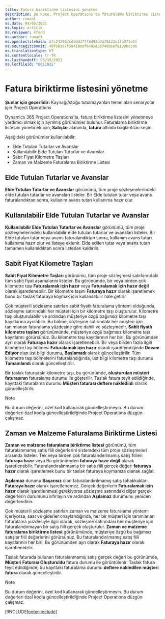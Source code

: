 ```yaml
---
title: Fatura biriktirme listesini yönetme
description: Bu konu, Project Operations'ta faturalama biriktirme listesini görüntüleme ve bunlarla çalışma hakkında bilgiler sağlar.
author: rumant
ms.date: 04/05/2021
ms.topic: article
ms.reviewer: kfend
ms.author: rumant
ms.openlocfilehash: d7c242937cd9dd277f8d92b7a29333c1fa272e5f
ms.sourcegitcommit: 40f68387f594180af64a5e5c748b6efa188bd300
ms.translationtype: HT
ms.contentlocale: tr-TR
ms.lasthandoff: 05/10/2021
ms.locfileid: "6011935"
---
```

# <a name="manage-billing-backlog"></a>Fatura biriktirme listesini yönetme

**Şunlar için geçerlidir:** Kaynağı/stoğu tutulmayanları temel alan senaryolar için Project Operations

Dynamics 365 Project Operations'ta, fatura biriktirme listesini yönetmeye yardımcı olmak için ayrılmış görünümler bulunur. Faturalama biriktirme listesini yönetmek için, **Satışlar** alanında, **fatura** altında bağlantıları seçin. 

Aşağıdaki görünümler kullanılabilir:

- Elde Tutulan Tutarlar ve Avanslar
- Kullanılabilir Elde Tutulan Tutarlar ve Avanslar
- Sabit Fiyat Kilometre Taşları
- Zaman ve Malzeme Faturalama Biriktirme Listesi

## <a name="retainers-and-advances"></a>Elde Tutulan Tutarlar ve Avanslar

**Elde Tutulan Tutarlar ve Avanslar** görünümü, tüm proje sözleşmelerindeki elde tutulan tutarlar ve avansları listeler. Bir Elde tutulan tutar veya avans faturalandıktan sonra, kullanım avans tutarı kullanıma hazır olur.

## <a name="available-retainers-and-advances"></a>Kullanılabilir Elde Tutulan Tutarlar ve Avanslar

**Kullanılabilir Elde Tutulan Tutarlar ve Avanslar** görünümü, tüm proje sözleşmelerindeki kullanılabilir elde tutulan tutarlar ve avansları listeler. Bir Elde tutulan tutar veya avans faturalandıktan sonra, kullanım avans tutarı kullanıma hazır olur ve listeye eklenir. Elde edilen tutar veya avans tutarı tamamen kullanıldıktan sonra listeden kaldırılır.

## <a name="fixed-price-milestones"></a>Sabit Fiyat Kilometre Taşları

**Sabit Fiyat Kilometre Taşları** görünümü, tüm proje sözleşmesi satırlarındaki tüm sabit fiyat aşamalarını listeler. Bu görünümde, bir veya birden çok kilometre taşı **Faturalamak için hazır** veya **Faturalamak için hazır değil** olarak işaretlenebilir. Bir kilometre taşını **Faturaya hazır** olarak işaretlemek bunu bir taslak faturaya koymak için kullanılabilir hale getirir.

Çok müşterili sözleşme satırları sabit fiyatlı faturalama yöntemi olduğunda, sözleşme satırındaki her müşteri için bir kilometre taşı oluşturulur. Kilometre taşı oluşturulabilir ve ardından müşteriye özgü bağımsız kilometre taşı kayıtlarına ayrılabilir. Bu bölme, sözleşme satırındaki her müşteri için tanımlanan faturalama yüzdesine göre dahili ve sözleşmedir. **Sabit fiyatlı kilometre taşları** görünümünde, müşteriye özgü bağımsız kilometre taşı kayıtlarını görürsünüz. Bu kilometre taşı kayıtlarının her biri, Bu görünümden ayrı olarak **Faturaya hazır** olarak işaretlenebilir. Bir veya birden fazla ilgili kilometre taşı bölmesi **Faturalamak için hazır** olarak işaretlendiğinde **Devam Ediyor** olan üst bilgi durumu, **Başlamadı** olarak güncelleştirilir. Tüm kilometre taşı bölmelerini faturalandığında, üst bilgi kilometre taşı durumu **Tamamlandı** olarak güncelleştirilir.

Bir taslak faturadaki kilometre taşı, bu görünümde, **oluşturulan müşteri faturasının** faturalama durumu ile gösterilir. Taslak fatura teyit edildiğinde, kayıttaki faturalama durumu **Müşteri faturası deftere nakledildi** olarak güncelleştirilir. 

> [!NOTE] 
> Bu durum değerini, özel kod kullanarak güncelleştirmeyin. Bu durum değerleri özel kodla güncelleştirildiğinde Project Operations düzgün çalışmaz.

## <a name="time-and-material-billing-backlog"></a>Zaman ve Malzeme Faturalama Biriktirme Listesi

**Zaman ve malzeme faturalama biriktirme listesi** görünümü, tüm faturalanmamış satış fiili değerlerini sistemdeki tüm proje sözleşmeleri arasında listeler. Tek veya birden çok faturalandırılmamış satış fiilleri **faturaya hazır** veya Bu görünümden **faturaya hazır değil** olarak işaretlenebilir. Faturalandıralınmamış bir satış fiili gerçek değeri **faturaya hazır** olarak işaretlemek bunu bir taslak faturaya koymanıza olanak sağlar.

**Aşılamaz** durumu **Başarısız** olan faturalandırılmamış satış tahakkukları **Faturaya hazır** olarak işaretlenemez. Gerçek değerlerin **Faturalamak için hazır** olarak işaretlenmesi gerekiyorsa sözleşme satırındaki diğer gerçek değerlerin durumunu sıfırlayın ve ardından **Aşılamaz** durumunu yeniden değerlendirin.

Çok müşterili sözleşme satırları zaman ve malzeme faturalama yöntemi içeriyorsa, saat ve giderler onaylandığında, her bir müşteri için tanımlanan faturalama yüzdesiyle ilgili olarak, sözleşme satırındaki her müşteriye için faturalandırmayan bir satış fiili gerçek oluşturulur. **Zaman ve malzeme faturalama biriktirme listesi** görünümünde, müşteriye özgü bu bağımsız satışlar fiili değerlerini görürsünüz. Bu faturalandırılmamış satış fiili kayıtlarının her biri, Bu görünümden ayrı olarak **Faturaya hazır** olarak işaretlenebilir.

Taslak faturada bulunan faturalanmamış satış gerçek değeri bu görünümde, **Müşteri Faturası Oluşturuldu** fatura durumu ile görüntülenir. Taslak fatura teyit edildiğinde, bu kayıttaki faturalama durumu **deftere nakledilen müşteri fatura** olarak güncelleştirilir. 

> [!NOTE] 
> Bu durum değerini, özel kod kullanarak güncelleştirmeyin. Bu durum değerleri özel kodla güncelleştirildiğinde Project Operations düzgün çalışmaz.


[!INCLUDE[footer-include](../includes/footer-banner.md)]
